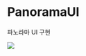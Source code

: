 # PanoramaUI

파노라마 UI 구현

![](https://velog.velcdn.com/images/namyeji/post/858b44a4-220c-4d24-99ee-1d931fbb2045/image.gif)

